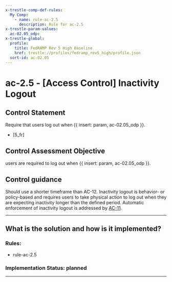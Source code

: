 ```yaml
---
x-trestle-comp-def-rules:
  My Comp:
    - name: rule-ac-2.5
      description: Rule for ac-2.5
x-trestle-param-values:
  ac-02.05_odp:
x-trestle-global:
  profile:
    title: FedRAMP Rev 5 High Baseline
    href: trestle://profiles/fedramp_rev5_high/profile.json
  sort-id: ac-02.05
---
```


# ac-2.5 - \[Access Control\] Inactivity Logout

## Control Statement

Require that users log out when {{ insert: param, ac-02.05_odp }}.

- \[5_fr\]

## Control Assessment Objective

users are required to log out when {{ insert: param, ac-02.05_odp }}.

## Control guidance

Should use a shorter timeframe than AC-12.
Inactivity logout is behavior- or policy-based and requires users to take physical action to log out when they are expecting inactivity longer than the defined period. Automatic enforcement of inactivity logout is addressed by [AC-11](#ac-11).

______________________________________________________________________

## What is the solution and how is it implemented?

<!-- For implementation status enter one of: implemented, partial, planned, alternative, not-applicable -->

<!-- Note that the list of rules under ### Rules: is read-only and changes will not be captured after assembly to JSON -->

<!-- Add control implementation description here for control: ac-2.5 -->

### Rules:

  - rule-ac-2.5

### Implementation Status: planned

______________________________________________________________________
